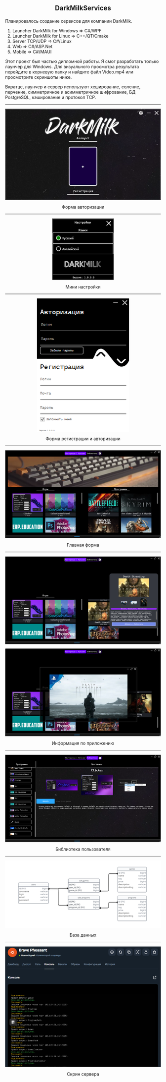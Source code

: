 ## <p align="center"> DarkMilkServices </p>

Планировалось создание сервисов для компании DarkMilk.
1. Launcher DarkMilk for Windows => C#/WPF
2. Launcher DarkMilk for Linux => C++/QT/Cmake
3. Server TCP/UDP => C#/Linux
4. Web => C#/ASP.Net
5. Mobile => C#/MAUI

Этот проект был частью дипломной работы. Я смог разработать только лаунчер для Windows. Для визуального просмотра результата перейдите в корневую папку и найдите файл Video.mp4 или просмотрите скриншоты ниже.

Вкратце, лаунчер и сервер используют хеширование, соление, перчение, симметричное и асимметричное шифрование, БД PostgreSQL, кэширование и протокол TCP.
___

<p align="center"><img align="center" src="https://github.com/MilkRen/DarkMilkServices/blob/master/Picture/AuthorizationForm.png"/></p>

<p align="center">Форма авторизации</p>

___

<p align="center"><img align="center" src="https://github.com/MilkRen/DarkMilkServices/blob/master/Picture/MiniSettings.png"/></p>

<p align="center">Мини настройки</p>

___

<p align="center"><img align="center" src="https://github.com/MilkRen/DarkMilkServices/blob/master/Picture/RegistrationForm.png"/></p>

<p align="center">Форма регистрации и авторизации</p>

___

<p align="center"><img align="center" src="https://github.com/MilkRen/DarkMilkServices/blob/master/Picture/MainForm.png"/></p>

<p align="center">Главная форма</p>

___

<p align="center"><img align="center" src="https://github.com/MilkRen/DarkMilkServices/blob/master/Picture/GameInfo.png"/></p>

<p align="center"><img align="center" src="https://github.com/MilkRen/DarkMilkServices/blob/master/Picture/GamePicture.png"/></p>

<p align="center">Информация по приложению</p>

___

<p align="center"><img align="center" src="https://github.com/MilkRen/DarkMilkServices/blob/master/Picture/LibraryForm.png"/></p>

<p align="center">Библиотека пользователя</p>

___

<p align="center"><img align="center" src="https://github.com/MilkRen/DarkMilkServices/blob/master/Picture/DB.png"/></p>

<p align="center">База данных</p>

___

<p align="center"><img align="center" src="https://github.com/MilkRen/DarkMilkServices/blob/master/Picture/server.png"/></p>

<p align="center">Скрин сервера</p>